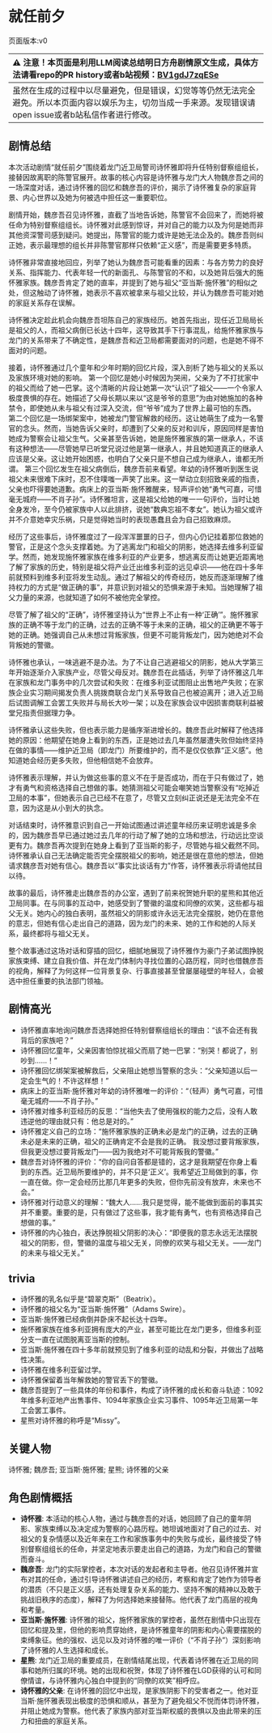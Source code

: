 # 就任前夕
页面版本:v0
 

| :warning: 注意！本页面是利用LLM阅读总结明日方舟剧情原文生成，具体方法请看repo的PR history或者b站视频：[BV1gdJ7zqESe](https://www.bilibili.com/video/BV1gdJ7zqESe/)         |
|:----------------------------|
| 虽然在生成的过程中以尽量避免，但是错误，幻觉等等仍然无法完全避免。所以本页面内容以娱乐为主，切勿当成一手来源。发现错误请open issue或者b站私信作者进行修改。|



## 剧情总结
本次活动剧情“就任前夕”围绕着龙门近卫局警司诗怀雅即将升任特别督察组组长，接替因故离职的陈警官展开。故事的核心内容是诗怀雅与龙门大人物魏彦吾之间的一场深度对话，通过诗怀雅的回忆和魏彦吾的评价，揭示了诗怀雅复杂的家庭背景、内心世界以及她为何被选中担任这一重要职位。

剧情开始，魏彦吾召见诗怀雅，直截了当地告诉她，陈警官不会回来了，而她将被任命为特别督察组组长。诗怀雅对此感到惊讶，并对自己的能力以及为何是她而非其他资深警司感到疑问。她提出，陈警官的能力或许是她无法企及的。魏彦吾则纠正她，表示最理想的组长并非陈警官那样只依赖“正义感”，而是需要更多特质。

诗怀雅非常直接地回应，列举了她认为魏彦吾可能看重的因素：与各方势力的良好关系、指挥能力、代表年轻一代的新面孔、与陈警官的不和，以及她背后强大的施怀雅家族。魏彦吾肯定了她的直率，并提到了她与祖父“亚当斯·施怀雅”的相似之处，但这触动了诗怀雅，她表示不喜欢被拿来与祖父比较，并认为魏彦吾可能对她的家庭关系存在误解。

诗怀雅决定趁此机会向魏彦吾坦陈自己的家族经历。她首先指出，现任近卫局局长是祖父的人，而祖父病倒已长达十四年，这导致其手下行事混乱，给施怀雅家族与龙门的关系带来了不确定性，是魏彦吾和近卫局都需要面对的问题，也是她不得不面对的问题。

接着，诗怀雅通过几个童年和少年时期的回忆片段，深入剖析了她与祖父的关系以及家族环境对她的影响。
第一个回忆是她小时候因为哭闹，父亲为了不打扰家中的祖父而给了她一巴掌。这个清晰的片段让她第一次“认识”了祖父——一个令家人极度畏惧的存在。她描述了父母长期以来以“这是爷爷的意思”为由对她施加的各种禁令，即使她从未与祖父有过深入交流，但“爷爷”成为了世界上最可怕的东西。
第二个回忆是一场绑架案中，她被龙门警官解救的经历。这让她萌生了成为一名警官的念头。然而，当她告诉父亲时，却遭到了父亲的反对和训斥，原因同样是害怕她成为警察会让祖父生气。父亲甚至告诉她，她是施怀雅家族的第一继承人，不该有这种想法——尽管她早已听堂兄说过他是第一继承人，并且她知道真正的继承人应该是父亲。这让她开始困惑，也明白了父亲只是不想自己成为继承人，谁都无所谓。
第三个回忆发生在祖父病倒后，魏彦吾前来看望。年幼的诗怀雅听到医生说祖父未来很难下床时，忍不住噗嗤一声笑了出来。这一举动立刻招致亲戚的指责，父亲也吓得要她道歉。病床上的亚当斯·施怀雅醒来，轻声评价她“勇气可嘉，可惜毫无城府——不肖子孙”。诗怀雅坦言，这是祖父给她的唯一一句评价，当时让她全身发冷，至今仍被家族中人以此排挤，说她“数典忘祖不孝女”。她认为祖父或许并不介意她幸灾乐祸，只是觉得她当时的表现愚蠢且会为自己招致麻烦。

经历了这些事后，诗怀雅度过了一段浑浑噩噩的日子，但内心仍记挂着那位救她的警官，正是这个念头支撑着她。为了逃离龙门和祖父的阴影，她选择去维多利亚留学。然而，她发现施怀雅家族在维多利亚的产业更多，想逃离反而让她更近距离地了解了家族的历史，特别是祖父将产业迁出维多利亚的远见卓识——他在四十多年前就预料到维多利亚将发生动乱。通过了解祖父的传奇经历，她反而逐渐理解了维持权力的方式是“做正确的事”，并意识到对祖父的恐惧来源于未知。当她理解了祖父力量的来源，也就知道了如何不被他完全掌控。

尽管了解了祖父的“正确”，诗怀雅坚持认为“世界上不止有一种‘正确’”。施怀雅家族的正确不等于龙门的正确，过去的正确不等于未来的正确，祖父的正确更不等于她的正确。她强调自己从未想过背叛家族，但更不可能背叛龙门，因为她绝对不会背叛她的警徽。

诗怀雅也承认，一味逃避不是办法。为了不让自己逃避祖父的阴影，她从大学第三年开始逐渐介入家族产业，尽管父母反对。魏彦吾在此插话，列举了诗怀雅这几年在家族和龙门事务中的几次尝试和失败：在维多利亚试图阻止出售地产失败；在家族企业实习期间揭发负责人挑拨商联合龙门关系导致自己也被迫离开；进入近卫局后试图调解工会罢工失败并与局长大吵一架；以及在家族会议中因损害商联利益被堂兄指责但据理力争。

诗怀雅承认这些失败，但也表示能力是循序渐进增长的。魏彦吾此时解释了他选择她的原因：他期望在她身上看到的东西，正是她过去几年虽然屡遭失败但始终坚持在做的事情——维护近卫局（即龙门）所要维护的，而不是仅仅依靠“正义感”。他知道她会经历更多失败，但他相信她不会放弃。

诗怀雅表示理解，并认为做这些事的意义不在于是否成功，而在于只有做过了，她才有勇气和资格选择自己想做的事。她猜测祖父可能会嘲笑她当警察没有“吃掉近卫局的本事”，但她表示自己已经不在意了，尽管又立刻纠正说还是无法完全不在意，因为这是从小到大的执念。

对话结束时，诗怀雅意识到自己一开始试图通过讲述童年经历来证明忠诚是多余的，因为魏彦吾早已通过她过去几年的行动了解了她的立场和想法，行动远比空谈更有力。魏彦吾再次提到在她身上看到了亚当斯的影子，尽管她与祖父截然不同。诗怀雅承认自己无法确定能否完全摆脱祖父的影响，她还是很在意他的想法，但她请求魏彦吾对她有信心。魏彦吾以“事实比谈话有力”作答，诗怀雅表示将请他拭目以待。

故事的最后，诗怀雅走出魏彦吾的办公室，遇到了前来祝贺她升职的星熊和其他近卫局同事。在与同事的互动中，她感受到了警徽的温度和同僚的欢笑，这些都与祖父无关。她内心的独白表明，虽然祖父的阴影或许永远无法完全摆脱，她仍在意他的意志，但她有信心走出自己的道路，因为龙门的未来、她的工作和她的人际关系，最终都将与祖父无关。

整个故事通过这场对话和穿插的回忆，细腻地展现了诗怀雅作为豪门子弟试图挣脱家族束缚、建立自我价值、并在龙门体制内寻找位置的心路历程，同时也借魏彦吾的视角，解释了为何这样一位背景复杂、行事直接甚至曾屡屡碰壁的年轻人，会被选中担任重要的执法部门领袖。
## 剧情高光
*   诗怀雅直率地询问魏彦吾选择她担任特别督察组组长的理由：“该不会还有我背后的家族吧？”
*   诗怀雅回忆童年，父亲因害怕惊扰祖父而扇了她一巴掌：“别哭！都说了，别吵到......！”
*   诗怀雅回忆绑架案被解救后，父亲阻止她想当警察的念头：“父亲知道以后一定会生气的！不许这样想！”
*   病床上的亚当斯·施怀雅对年幼的诗怀雅唯一的评价：“（轻声）勇气可嘉，可惜毫无城府——不肖子孙。”
*   诗怀雅对维多利亚经历的反思：“当他失去了使用强权的能力之后，没有人敢违逆他的理由就只有：他总是对的。”
*   诗怀雅定义自己的立场：“施怀雅家族的正确未必是龙门的正确，过去的正确未必是未来的正确，祖父的正确肯定不会是我的正确。 我没想过要背叛家族，但我更没想过要背叛龙门——因为我绝对不可能背叛我的警徽。”
*   魏彦吾对诗怀雅的评价：“你的自问自答都是错的，这才是我期望在你身上看到的东西。近卫局所要维护的，并不只是‘正义’。我希望近卫局做到的事，你一直在做。你一定会经历比那几年更多的失败，但你先前没有放弃，未来也不会。”
*   诗怀雅对行动意义的理解：“魏大人......我只是觉得，能不能做到面前的事其实并不重要。重要的是，只有做过了这些事，我才能有勇气，也有资格选择自己想做的事。”
*   诗怀雅的内心独白，表达挣脱祖父阴影的决心：“即便我的意志永远无法摆脱祖父的阴影，但，警徽的温度与祖父无关，同僚的欢笑与祖父无关。——龙门的未来与祖父无关。”
## trivia
*   诗怀雅的乳名似乎是“碧翠克斯”（Beatrix）。
*   诗怀雅的祖父名为“亚当斯·施怀雅”（Adams Swire）。
*   亚当斯·施怀雅已经病倒并卧床不起长达十四年。
*   施怀雅家族在维多利亚拥有庞大的产业，甚至可能比在龙门更多，但维多利亚分支一直在试图脱离亚当斯的控制。
*   亚当斯·施怀雅在四十多年前就预见到了维多利亚的动乱和分裂，并做出了战略性决策。
*   诗怀雅在维多利亚留过学。
*   诗怀雅保留着当年解救她的警官丢下的警徽。
*   魏彦吾提到了一些具体的年份和事件，构成了诗怀雅的成长和奋斗轨迹：1092年维多利亚地产出售事件、1094年家族企业实习事件、1095年近卫局第一年工会罢工事件。
*   星熊对诗怀雅的称呼是“Missy”。
## 关键人物
诗怀雅; 魏彦吾; 亚当斯·施怀雅; 星熊; 诗怀雅的父亲
## 角色剧情概括
-   **诗怀雅**: 本活动的核心人物，通过与魏彦吾的对话，她回顾了自己的童年阴影、家族束缚以及决定成为警察的心路历程。她坦诚地面对了自己的过去、对祖父的复杂情感以及近年来在工作和家族事务中的失败与成长，最终接受了特别督察组组长的任命，并坚定地表示要走出自己的道路，为龙门和自己的警徽而奋斗。
-   **魏彦吾**: 龙门的实际掌控者，本次对话的发起者和主导者。他召见诗怀雅并宣布对其的任命，通过引导诗怀雅讲述自己的经历，考察和肯定了她作为领导者的潜质（不只是正义感，还有处理复杂关系的能力、坚持不懈的精神以及敢于挑战旧秩序的态度），解释了为何选择她来接替陈。他代表了龙门高层的视角和考量。
-   **亚当斯·施怀雅**: 诗怀雅的祖父，施怀雅家族的掌控者，虽然在剧情中只出现在回忆和提及里，但他的影响贯穿始终，是诗怀雅童年的阴影和内心需要摆脱的束缚象征。他的强权、远见以及对诗怀雅的唯一评价（“不肖子孙”）深刻影响了诗怀雅的人生选择和成长。
-   **星熊**: 龙门近卫局的重要成员，在剧情结尾出现，代表着诗怀雅在近卫局的同事和她所归属的环境。她的出现和祝贺，体现了诗怀雅在LGD获得的认可和同僚情谊，与诗怀雅内心独白中提到的“同僚的欢笑”相呼应。
-   **诗怀雅的父亲**: 在诗怀雅的回忆中出现，是家族阴影下的受害者之一。他对亚当斯·施怀雅表现出极度的恐惧和顺从，甚至为了避免祖父不悦而体罚诗怀雅，并阻止她成为警察。他代表了家族内部对亚当斯权威的畏惧以及由此带来的压力和扭曲的家庭关系。